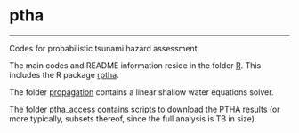 # ptha
------
Codes for probabilistic tsunami hazard assessment. 

The main codes and README information reside in the folder [R](R). This
includes the R package [rptha](R/rptha).

The folder [propagation](propagation) contains a linear shallow water equations solver.

The folder [ptha_access](ptha_access) contains scripts to download the PTHA
results (or more typically, subsets thereof, since the full analysis is TB in
size).
